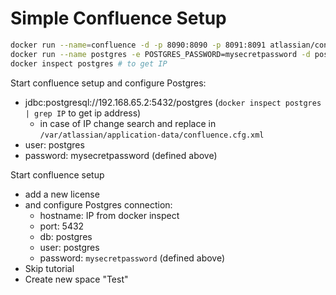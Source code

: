 # Simple Confluence Setup

```bash
docker run --name=confluence -d -p 8090:8090 -p 8091:8091 atlassian/confluence-server:latest
docker run --name postgres -e POSTGRES_PASSWORD=mysecretpassword -d postgres
docker inspect postgres # to get IP
```

Start confluence setup and configure Postgres:
- jdbc:postgresql://192.168.65.2:5432/postgres (`docker inspect postgres | grep IP` to get ip address)
  - in case of IP change search and replace in `/var/atlassian/application-data/confluence.cfg.xml`
- user: postgres
- password: mysecretpassword (defined above)

Start confluence setup
- add a new license
- and configure Postgres connection:
  - hostname: IP from docker inspect
  - port: 5432
  - db: postgres
  - user: postgres
  - password: `mysecretpassword` (defined above)
- Skip tutorial
- Create new space "Test"
